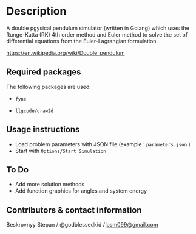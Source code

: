 # Description

A double pgysical pendulum simulator (written in Golang) which uses the Runge-Kutta (RK) 4th order method and Euler method to solve the set of differential equations from the Euler-Lagrangian formulation.

https://en.wikipedia.org/wiki/Double_pendulum

## Required packages

The following packages are used: 
- `fyne`

- `llgcode/draw2d`


## Usage instructions
 - Load problem parameters with JSON file (example : `parameters.json` ) 
 - Start with `Options/Start Simulation`


## To Do 
- Add more solution methods 
- Add function graphics for angles and system energy

## Contributors & contact information
Beskrovnyy Stepan / @godblessedkid / bsm099@gmail.com
